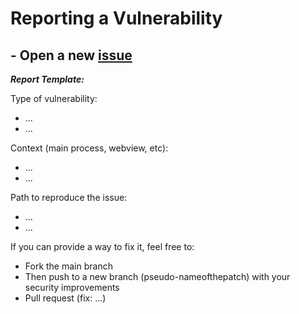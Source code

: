 
# Reporting a Vulnerability
## - Open a new [issue](https://github.com/Zqfd/blocus-web-browser/issues)
***Report Template:***

Type of vulnerability:
- ...
- ...

Context (main process, webview, etc):
- ...
- ...


Path to reproduce the issue:
- ...
- ...


If you can provide a way to fix it, feel free to:
- Fork the main branch
- Then push to a new branch (pseudo-nameofthepatch) with your security improvements
- Pull request (fix: ...)
